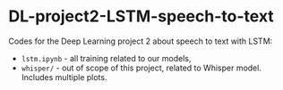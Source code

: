 # DL-project2-LSTM-speech-to-text
Codes for the Deep Learning project 2 about speech to text with LSTM:

- `lstm.ipynb` - all training related to our models,
- `whisper/` - out of scope of this project, related to Whisper model. Includes multiple plots.
